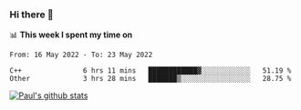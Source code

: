 ### Hi there 👋

📊 **This week I spent my time on**
<!--START_SECTION:waka-->

```text
From: 16 May 2022 - To: 23 May 2022

C++               6 hrs 11 mins   ████████████▓░░░░░░░░░░░░   51.19 %
Other             3 hrs 28 mins   ███████▒░░░░░░░░░░░░░░░░░   28.75 %
```

<!--END_SECTION:waka-->


[![Paul's github stats](https://github-readme-stats.vercel.app/api?username=mickeyouyou&theme=dracula&show_icons=true)](https://github.com/anuraghazra/github-readme-stats)
